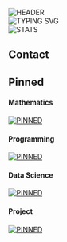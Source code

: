![HEADER](https://capsule-render.vercel.app/api?type=waving&color=auto&theme=tokyonight&height=120&section=header&text=Daesang+Choi&animation=fadeIn&fontSize=55&fontAlign=75)  
![TYPING SVG](https://readme-typing-svg.demolab.com/?lines=Always+Awake+🌙)  
![STATS](https://github-readme-stats.vercel.app/api?username=LIONHOOD&count_private=true&show_icons=true&theme=tokyonight&hide_border=true&include_all_commits=true&custom_title=Stats)  

## Contact

## Pinned
#### Mathematics
[![PINNED](https://github-readme-stats.vercel.app/api/pin/?username=LIONHOOD&repo=)]()

#### Programming
[![PINNED](https://github-readme-stats.vercel.app/api/pin/?username=LIONHOOD&repo=)]()

#### Data Science
[![PINNED](https://github-readme-stats.vercel.app/api/pin/?username=LIONHOOD&repo=)]()

#### Project
[![PINNED](https://github-readme-stats.vercel.app/api/pin/?username=LIONHOOD&repo=)]()
